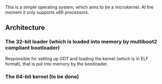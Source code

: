 This is a simple operating system, which aims to be a microkernel. At the moment it only supports x86 processors.

## Architecture
### The 32-bit loader (which is loaded into memory by multiboot2 compliant bootloader)
Responsible for setting up GDT and loading the kernel (which is in ELF format), that is put into memory by the bootloader.
### The 64-bit kernel (to be done)
